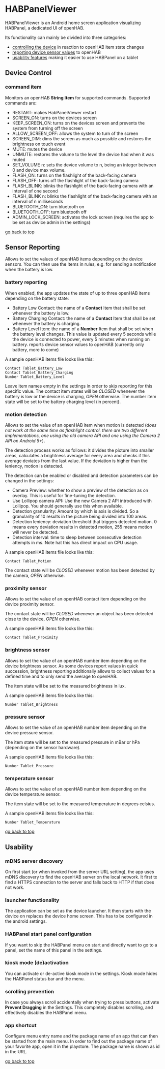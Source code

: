 # <a name="top"/>HABPanelViewer

HABPanelViewer is an Android home screen application visualizing HABPanel, a dedicated UI of openHAB.

Its functionality can mainly be divided into three categories: 
- [controlling the device](#control) in reaction to openHAB item state changes
- [reporting device sensor values](#reporting) to openHAB
- [usability features](#usability) making it easier to use HABPanel on a tablet

## <a name="control"/>Device Control
### command item
Monitors an openHAB **String Item** for supported commands. Supported commands are:
* RESTART: makes HabPanelViewer restart
* SCREEN_ON: turns on the devices screen
* KEEP_SCREEN_ON: turns on the devices screen and prevents the system from turning off the screen
* ALLOW_SCREEN_OFF: allows the system to turn of the screen
* SCREEN_DIM: dims the screen as much as possible and restores the brightness on touch event
* MUTE: mutes the device
* UNMUTE: restores the volume to the level the device had when it was muted
* SET_VOLUME n: sets the device volume to n, being an integer between 0 and device max volume.
* FLASH_ON: turns on the flashlight of the back-facing camera
* FLASH_OFF: turns off the flashlight of the back-facing camera
* FLASH_BLINK: blinks the flashlight of the back-facing camera with an interval of one second
* FLASH_BLINK n: blinks the flashlight of the back-facing camera with an interval of n milliseconds
* BLUETOOTH_ON: turn bluetooth on
* BLUETOOTH_OFF: turn bluetooth off
* ADMIN_LOCK_SCREEN: activates the lock screen (requires the app to be set as device admin in the settings)

[go back to top](#top)

## <a name="reporting"/>Sensor Reporting
Allows to set the values of openHAB items depending on the device sensors. You can then use the items in rules, e.g. for sending a notification when the battery is low.

### battery reporting
When enabled, the app updates the state of up to three openHAB items depending on the battery state:
- Battery Low Contact: the name of a **Contact** Item that shall be set whenever the battery is low.
- Battery Charging Contact: the name of a **Contact** Item that shall be set whenever the battery is charging.
- Battery Level Item: the name of a **Number** Item that shall be set when the battery level changes. This value is updated every 5 seconds while the device is connected to power, every 5 minutes when running on battery.
reports device sensor values to openHAB (currently only battery, more to come)

A sample openHAB items file looks like this:

    Contact Tablet_Battery_Low
    Contact Tablet_Battery_Charging
    Number Tablet_Battery_Level

Leave item names empty in the settings in order to skip reporting for this specific value. The contact item states will be *CLOSED* whenever the battery is low or the device is charging, *OPEN* otherwise.
The number item state will be set to the battery charging level (in percent).

### motion detection
Allows to set the value of an openHAB item when motion is detected (_does not work at the same time as flashlight control. there are two different implementations, one using the old camera API and one using the Camera 2 API on Android 5+_).

The detection process works as follows: it divides the picture into smaller areas, calculates a brightness average for every area and checks if this average deviates from the last value. If the deviation is higher than the leniency, motion is detected.

The detection can be enabled or disabled and detection parameters can be changed in the settings:
- Camera Preview: whether to show a preview of the detection as on overlay. This is useful for fine-tuning the detection.
- Use Lollipop camera API: Use the new Camera 2 API introduced with Lollipop. You should generally use this when available.
- Detection granularity: Amount by which is axis is divided. So a granularity of 10 results in the picture being divided into 100 areas. 
- Detection leniency: deviation threshold that triggers detected motion. 0 means every deviation results in detected motion, 255 means motion will never be detected.
- Detection interval: time to sleep between consecutive detection attempts in ms. Note hat this has direct impact on CPU usage.

A sample openHAB items file looks like this:

    Contact Tablet_Motion

The contact state will be *CLOSED* whenever motion has been detected by the camera, *OPEN* otherwise.

### proximity sensor
Allows to set the value of an openHAB contact item depending on the device proximity sensor.

The contact state will be *CLOSED* whenever an object has been detected close to the device, *OPEN* otherwise.

A sample openHAB items file looks like this:

    Contact Tablet_Proximity

### brightness sensor
Allows to set the value of an openHAB number item depending on the device brightness sensor. As some devices report values in quick succession, brightness reporting additionally allows to collect values for a defined time and to only send the average to openHAB. 

The item state will be set to the measured brightness in lux.

A sample openHAB items file looks like this:

    Number Tablet_Brightness

### pressure sensor
Allows to set the value of an openHAB number item depending on the device pressure sensor.

The item state will be set to the measured pressure in mBar or hPa (depending on the sensor hardware).

A sample openHAB items file looks like this:

    Number Tablet_Pressure

### temperature sensor
Allows to set the value of an openHAB number item depending on the device temperature sensor.

The item state will be set to the measured temperature in degrees celsius.

A sample openHAB items file looks like this:

    Number Tablet_Temperature

[go back to top](#top)

## <a name="usability"/>Usability 
### mDNS server discovery
On first start (or when invoked from the server URL setting), the app uses mDNS discovery to find the openHAB server on the local network.
It first to find a HTTPS connection to the server and falls back to HTTP if that does not work.

### launcher functionality
The application can be set as the device launcher. It then starts with the device on replaces the device home screen. This has to be configured in the android settings. 

### HABPanel start panel configuration
If you want to skip the HABPanel menu on start and directly want to go to a panel, set the name of this panel in the settings. 

### kiosk mode (de)activation
You can activate or de-active kiosk mode in the settings. Kiosk mode hides the HABPanel status bar and the menu.

### scrolling prevention
In case you always scroll accidentally when trying to press buttons, activate **Prevent Dragging** in the Settings. This completely disables scrolling, and effectively disables the HABPanel menu.  

### app shortcut
Configure menu entry name and the package name of an app that can then be started from the main menu. In order to find out the package name of your favorite app, open it in the playstore. The package name is shown as id in the URL.

[go back to top](#top)